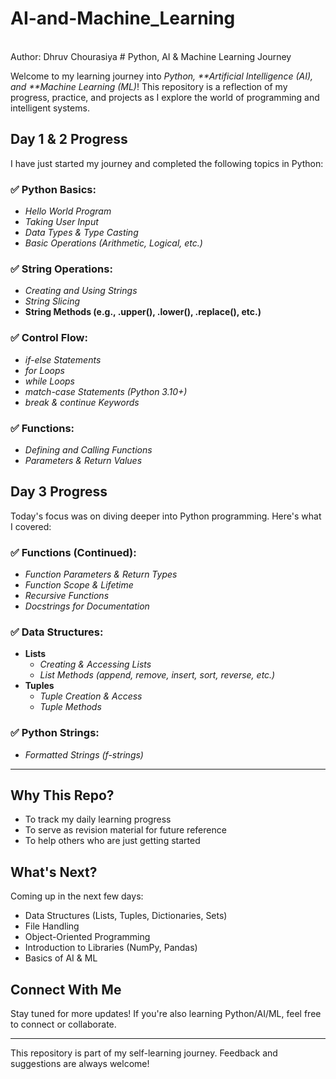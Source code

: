 # AI-and-Machine_Learning
<br>
Author: Dhruv Chourasiya
# Python, AI & Machine Learning Journey

Welcome to my learning journey into *Python, **Artificial Intelligence (AI), and **Machine Learning (ML)*! This repository is a reflection of my progress, practice, and projects as I explore the world of programming and intelligent systems.

## Day 1 & 2 Progress

I have just started my journey and completed the following topics in Python:

### ✅ Python Basics:
- *Hello World Program*
- *Taking User Input*
- *Data Types & Type Casting*
- *Basic Operations (Arithmetic, Logical, etc.)*

### ✅ String Operations:
- *Creating and Using Strings*
- *String Slicing*
- **String Methods (e.g., .upper(), .lower(), .replace(), etc.)**

### ✅ Control Flow:
- *if-else Statements*
- *for Loops*
- *while Loops*
- *match-case Statements (Python 3.10+)*
- *break & continue Keywords*

### ✅ Functions:
- *Defining and Calling Functions*
- *Parameters & Return Values*

## Day 3 Progress

Today's focus was on diving deeper into Python programming. Here's what I covered:

### ✅ Functions (Continued):
- *Function Parameters & Return Types*
- *Function Scope & Lifetime*
- *Recursive Functions*
- *Docstrings for Documentation*

### ✅ Data Structures:
- **Lists**
  - *Creating & Accessing Lists*
  - *List Methods (append, remove, insert, sort, reverse, etc.)*
- **Tuples**
  - *Tuple Creation & Access*
  - *Tuple Methods*

### ✅ Python Strings:
- *Formatted Strings (f-strings)*

---


## Why This Repo?

- To track my daily learning progress
- To serve as revision material for future reference
- To help others who are just getting started

## What's Next?

Coming up in the next few days:
- Data Structures (Lists, Tuples, Dictionaries, Sets)
- File Handling
- Object-Oriented Programming
- Introduction to Libraries (NumPy, Pandas)
- Basics of AI & ML

## Connect With Me

Stay tuned for more updates! If you're also learning Python/AI/ML, feel free to connect or collaborate.

---

This repository is part of my self-learning journey. Feedback and suggestions are always welcome!